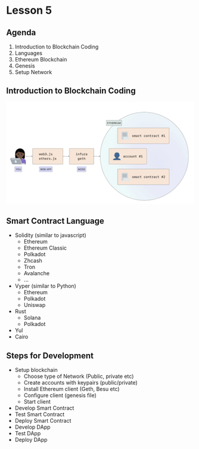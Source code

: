 # Lesson 5

## Agenda
1. Introduction to Blockchain Coding
2. Languages
3. Ethereum Blockchain
4. Genesis
5. Setup Network

## Introduction to Blockchain Coding

<center><img src="./images/Introduction_blockchain_code.png"/></center>

## Smart Contract Language

- Solidity (similar to javascript)
  - Ethereum
  - Ethereum Classic
  - Polkadot
  - Zhcash
  - Tron
  - Avalanche
  - ...
- Vyper (similar to Python)
  - Ethereum
  - Polkadot
  - Uniswap
- Rust
  - Solana
  - Polkadot
- Yul
- Cairo

## Steps for Development

- Setup blockchain 
  - Choose type of Network (Public, private etc)
  - Create accounts with keypairs (public/private)
  - Install Ethereum client (Geth, Besu etc)
  - Configure client (genesis file)
  - Start client
- Develop Smart Contract
- Test Smart Contract
- Deploy Smart Contract
- Develop DApp
- Test DApp
- Deploy DApp

